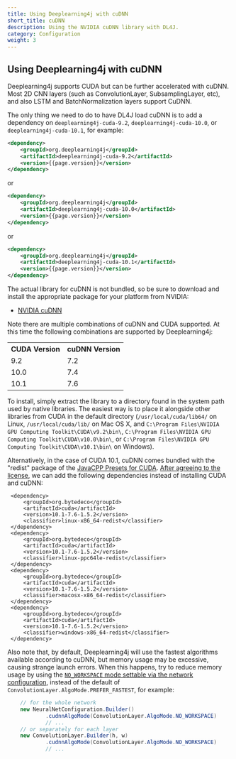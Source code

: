 ```yaml
---
title: Using Deeplearning4j with cuDNN
short_title: cuDNN
description: Using the NVIDIA cuDNN library with DL4J.
category: Configuration
weight: 3
---
```


## Using Deeplearning4j with cuDNN

Deeplearning4j supports CUDA but can be further accelerated with cuDNN. Most 2D CNN layers (such as ConvolutionLayer, SubsamplingLayer, etc), and also LSTM and BatchNormalization layers support CuDNN.

The only thing we need to do to have DL4J load cuDNN is to add a dependency on `deeplearning4j-cuda-9.2`, `deeplearning4j-cuda-10.0`, or `deeplearning4j-cuda-10.1`, for example:

```xml
<dependency>
	<groupId>org.deeplearning4j</groupId>
	<artifactId>deeplearning4j-cuda-9.2</artifactId>
	<version>{{page.version}}</version>
</dependency>
```

or
```xml
<dependency>
	<groupId>org.deeplearning4j</groupId>
	<artifactId>deeplearning4j-cuda-10.0</artifactId>
	<version>{{page.version}}</version>
</dependency>
```

or
```xml
<dependency>
	<groupId>org.deeplearning4j</groupId>
	<artifactId>deeplearning4j-cuda-10.1</artifactId>
	<version>{{page.version}}</version>
</dependency>
```

The actual library for cuDNN is not bundled, so be sure to download and install the appropriate package for your platform from NVIDIA:

* [NVIDIA cuDNN](https://developer.nvidia.com/cudnn)

Note there are multiple combinations of cuDNN and CUDA supported. At this time the following combinations are supported by Deeplearning4j:
<table style="width:60%">
	<tr>
		<th>CUDA Version</th>
		<th>cuDNN Version</th>
	</tr>
	<tr><td>9.2</td><td>7.2</td></tr>
	<tr><td>10.0</td><td>7.4</td></tr>
	<tr><td>10.1</td><td>7.6</td></tr>
</table>

 
 To install, simply extract the library to a directory found in the system path used by native libraries. The easiest way is to place it alongside other libraries from CUDA in the default directory (`/usr/local/cuda/lib64/` on Linux, `/usr/local/cuda/lib/` on Mac OS X, and `C:\Program Files\NVIDIA GPU Computing Toolkit\CUDA\v9.2\bin\`, `C:\Program Files\NVIDIA GPU Computing Toolkit\CUDA\v10.0\bin\`, or `C:\Program Files\NVIDIA GPU Computing Toolkit\CUDA\v10.1\bin\` on Windows).

Alternatively, in the case of CUDA 10.1, cuDNN comes bundled with the "redist" package of the [JavaCPP Presets for CUDA](https://github.com/bytedeco/javacpp-presets/tree/master/cuda). [After agreeing to the license](https://github.com/bytedeco/javacpp-presets/tree/master/cuda#license-agreements), we can add the following dependencies instead of installing CUDA and cuDNN:
		 
	 <dependency>
	     <groupId>org.bytedeco</groupId>
	     <artifactId>cuda</artifactId>
	     <version>10.1-7.6-1.5.2</version>
	     <classifier>linux-x86_64-redist</classifier>
	 </dependency>
	 <dependency>
	     <groupId>org.bytedeco</groupId>
	     <artifactId>cuda</artifactId>
	     <version>10.1-7.6-1.5.2</version>
	     <classifier>linux-ppc64le-redist</classifier>
	 </dependency>
	 <dependency>
	     <groupId>org.bytedeco</groupId>
	     <artifactId>cuda</artifactId>
	     <version>10.1-7.6-1.5.2</version>
	     <classifier>macosx-x86_64-redist</classifier>
	 </dependency>
	 <dependency>
	     <groupId>org.bytedeco</groupId>
	     <artifactId>cuda</artifactId>
	     <version>10.1-7.6-1.5.2</version>
	     <classifier>windows-x86_64-redist</classifier>
	 </dependency>

Also note that, by default, Deeplearning4j will use the fastest algorithms available according to cuDNN, but memory usage may be excessive, causing strange launch errors. When this happens, try to reduce memory usage by using the [`NO_WORKSPACE` mode settable via the network configuration](/api/{{page.version}}/org/deeplearning4j/nn/conf/layers/ConvolutionLayer.Builder.html#cudnnAlgoMode-org.deeplearning4j.nn.conf.layers.ConvolutionLayer.AlgoMode-), instead of the default of `ConvolutionLayer.AlgoMode.PREFER_FASTEST`, for example:

```java
    // for the whole network
    new NeuralNetConfiguration.Builder()
            .cudnnAlgoMode(ConvolutionLayer.AlgoMode.NO_WORKSPACE)
            // ...
    // or separately for each layer
    new ConvolutionLayer.Builder(h, w)
            .cudnnAlgoMode(ConvolutionLayer.AlgoMode.NO_WORKSPACE)
            // ...

```
